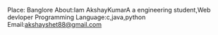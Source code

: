 Place: Banglore
About:Iam AkshayKumarA a engineering student,Web devloper
Programming Language:c,java,python
Email:akshayshet88@gmail.com
